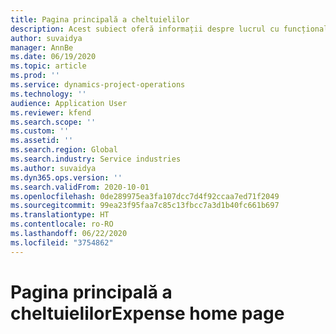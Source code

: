 ```yaml
---
title: Pagina principală a cheltuielilor
description: Acest subiect oferă informații despre lucrul cu funcționalitatea cheltuieli în operațiunile proiectului.
author: suvaidya
manager: AnnBe
ms.date: 06/19/2020
ms.topic: article
ms.prod: ''
ms.service: dynamics-project-operations
ms.technology: ''
audience: Application User
ms.reviewer: kfend
ms.search.scope: ''
ms.custom: ''
ms.assetid: ''
ms.search.region: Global
ms.search.industry: Service industries
ms.author: suvaidya
ms.dyn365.ops.version: ''
ms.search.validFrom: 2020-10-01
ms.openlocfilehash: 0de289975ea3fa107dcc7d4f92ccaa7ed71f2049
ms.sourcegitcommit: 99ea23f95faa7c85c13fbcc7a3d1b40fc661b697
ms.translationtype: HT
ms.contentlocale: ro-RO
ms.lasthandoff: 06/22/2020
ms.locfileid: "3754862"
---
```

# <a name="expense-home-page"></a><span data-ttu-id="f2e1a-103">Pagina principală a cheltuielilor</span><span class="sxs-lookup"><span data-stu-id="f2e1a-103">Expense home page</span></span>

